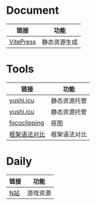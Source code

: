 # Document
|链接|功能|
|---|---|
|[VitePress](https://vitepress.dev/)|静态资源生成|

# Tools

|链接|功能|
|---|---|
|[yushi.icu](http://www.yushi.icu/)|静态资源托管|
|[yushi.icu](http://47.116.165.184/)|静态资源托管|
|[fococlipping](https://www.fococlipping.com)|抠图|
|[框架语法对比](https://component-party.jason-liang.com/)|框架语法对比|

# Daily
|链接|功能|
|---|---|
|[N站](https://www.nnzhan.vip/)|游戏资源|